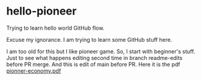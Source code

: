 # hello-pioneer
Trying to learn hello world GitHub flow.

Excuse my ignorance. I am trying to learn some GitHub stuff here.

I am too old for this but I like pioneer game. So, I start with beginner's stuff.
Just to see what happens editing second time in branch readme-edits before PR merge.
And this is edit of main before PR.
Here it is the pdf [pionner-economy.pdf](https://github.com/jimishol/hello-pioneer/files/7025648/pionner-economy.pdf)

